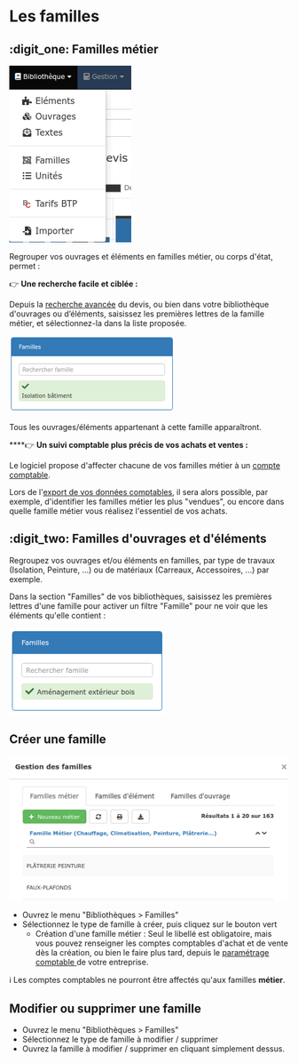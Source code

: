 # Les familles

## :digit_one: Familles métier

![](../../.gitbook/assets/screenshot-212-.png)



Regrouper vos ouvrages et éléments en familles métier, ou corps d'état, permet :

:point_right: **Une recherche facile et ciblée :** 

Depuis la [recherche avancée](../les-devis/nouveau-devis/le-menu-de-lignes.md#recherche-rapide-ou-avancee) du devis, ou bien dans votre bibliothèque d'ouvrages ou d’éléments, saisissez les premières lettres de la famille métier, et sélectionnez-la dans la liste proposée.

![](../../.gitbook/assets/screenshot-214-.png)

Tous les ouvrages/éléments appartenant à cette famille apparaîtront.



****:point_right: **Un suivi comptable plus précis de vos achats et ventes :**

Le logiciel propose d'affecter chacune de vos familles métier à un [compte comptable](../exports-comptables/parametrage-1/).

Lors de l'[export de vos données comptables](../exports-comptables/export.md), il sera alors possible, par exemple, d'identifier les familles métier les plus "vendues", ou encore dans quelle famille métier vous réalisez l'essentiel de vos achats.

## :digit_two: Familles d'ouvrages et d'éléments

Regroupez vos ouvrages et/ou éléments en familles, par type de travaux (Isolation, Peinture, ...) ou de matériaux (Carreaux, Accessoires, ...) par exemple.

Dans la section "Familles" de vos bibliothèques, saisissez les premières lettres d'une famille pour activer un filtre "Famille" pour ne voir que les éléments qu'elle contient :

![](../../.gitbook/assets/screenshot-213-.png)



## Créer une famille

![](../../.gitbook/assets/screenshot-215-.png)

* Ouvrez le menu "Bibliothèques > Familles"
* Sélectionnez le type de famille à créer, puis cliquez sur le bouton vert
  * Création d'une famille métier : Seul le libellé est obligatoire, mais vous pouvez renseigner les comptes comptables d'achat et de vente dès la création, ou bien le faire plus tard, depuis le [paramétrage comptable ](../exports-comptables/parametrage-1/)de votre entreprise.

:information_source: Les comptes comptables ne pourront être affectés qu'aux familles **métier**. 



## Modifier ou supprimer une famille

* Ouvrez le menu "Bibliothèques > Familles"
* Sélectionnez le type de famille à modifier / supprimer
* Ouvrez la famille à modifier / supprimer en cliquant simplement dessus.
